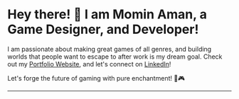 # Hey there! 👋 I am Momin Aman, a Game Designer, and Developer! 
I am passionate about making great games of all genres, and building worlds that people want to escape to after work is my dream goal. Check out my [Portfolio Website](https://mominaman.com/), and let's connect on [LinkedIn](https://www.linkedin.com/in/mominaman/)!

Let's forge the future of gaming with pure enchantment! 🚀🎮

---
